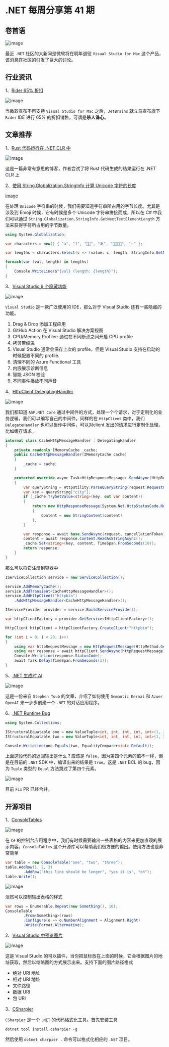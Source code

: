 # .NET 每周分享第 41 期

## 卷首语

![image](https://github.com/DotNETWeekly-io/DotNetWeekly/assets/11272110/c5b23ca3-e0d8-4552-b4a8-02f10763333e)

最近 `.NET` 社区的大新闻是微软将在明年退役 `Visual Studio for Mac` 这个产品，该消息在社区的引发了巨大的讨论。

## 行业资讯

1、[Rider 65% 折扣](https://blog.jetbrains.com/dotnet/2023/09/01/65-off-rider/)

![image](https://github.com/DotNETWeekly-io/DotNetWeekly/assets/11272110/103705ae-de2e-4378-8dba-41f4beb3422c)

当微软宣布不再支持 `Visual Studio for Mac` 之后，`JetBrains` 就立马宣布旗下 `Rider` IDE 进行 65% 的折扣销售，可谓是**杀人诛心**。


## 文章推荐

1、[Rust 代码运行在 .NET CLR 中](https://fractalfir.github.io/generated_html/rustc_codegen_clr_v0_0_1.html)

![image](https://github.com/DotNETWeekly-io/DotNetWeekly/assets/11272110/331352cb-bf8e-4faf-8536-0bbe42a67dcf)

这是一篇非常有意思的博客，作者尝试了将 Rust 代码生成的结果运行在 .NET CLR 上

2、[使用 String.Globalization.StringInfo 计算 Unicode 字符的长度](https://khalidabuhakmeh.com/measuring-unicode-string-lengths-with-csharp)

[image](https://github.com/DotNETWeekly-io/DotNetWeekly/assets/11272110/49c5fc63-029b-4a18-836e-5a67fddb21b2)

在处理 `Unicode` 字符串的时候，我们需要知道字符串所占用的字节长度。尤其是涉及到 Emoji 时候，它有时候是多个 Unicode 字符串拼接而成，所以在 C#  中我们可以通过 `String.Globalization.StringInfo.GetNextTextElementLength` 方法来获得字符所占用的字节数量。

```csharp
using System.Globalization;

var characters = new[] { "a", "1", "👩‍🚀", "あ", "👨‍👩‍👧‍👦", "✨" };

var lengths = characters.Select(c => (value: c, length: StringInfo.GetNextTextElementLength(c)));

foreach(var (val, length) in lengths)
{
    Console.WriteLine($"{val} (length: {length}");
}
```


3、[Visual Studio 9 个隐藏功能](https://blog.elmah.io/9-hidden-features-in-visual-studio-that-you-may-not-know/)

![image](https://github.com/DotNETWeekly-io/DotNetWeekly/assets/11272110/14e33986-066f-479e-ba70-7766358ebd5a)

`Visual Studio` 是一款广泛使用的 IDE，那么对于 Visual Studio 还有一些隐藏的功能。

1. Drag & Drop 添加工程应用
2. GitHub Action 在 Visual Studio 解决方案视图
3. CPU/Memory Profiler: 通过在不同断点之间开启 CPU profile
4. 拷贝带缩进
5. Visual Studio 通常会保存上次的 profile，但是 Visual Studio 支持在启动的时候配置不同的 profile. 
6. 清理不同的 Azure Functional 工具
7. 内嵌展示诊断信息
8. 智能 JSON 校验
9. 不同事件播放不同声音


4、[HttpClient DelegatingHandler](https://www.youtube.com/watch?v=goxI3rOMnmY&ab_channel=NickChapsas)

![image](https://github.com/DotNETWeekly-io/DotNetWeekly/assets/11272110/52988af4-6a9b-4867-8843-2f05d86cc426)

 我们都知道 `ASP.NET Core` 通过中间件的方式，处理一个个请求，对于定制化的业务逻辑，我们可以编写自己的中间件。同样的在 `HttpClient` 类中，我们 `DelegateHandler` 也可以当作中间件，可以对client 发出的请求进行定制化处理，比如缓存请求。

```csharp
internal class CacheHttpMessageHandler : DelegatingHandler
{
    private readonly IMemoryCache _cache;
    public CacheHttpMessageHandler(IMemoryCache cache)
    {
        _cache = cache;
    }

    protected override async Task<HttpResponseMessage> SendAsync(HttpRequestMessage request, CancellationToken cancellationToken)
    {
        var queryString = HttpUtility.ParseQueryString(request.RequestUri.Query);
        var key = queryString["city"];
        if (_cache.TryGetValue<string>(key, out var content))
        {
            return new HttpResponseMessage(System.Net.HttpStatusCode.NotModified)
            {
                Content = new StringContent(content)
            };
        }

        var response = await base.SendAsync(request, cancellationToken);
        content = await response.Content.ReadAsStringAsync();
        _cache.Set<string>(key, content, TimeSpan.FromSeconds(10));
        return response;
    }
}
```

那么可以将它注册到容器中
```csharp
IServiceCollection service = new ServiceCollection();

service.AddMemoryCache();
service.AddTransient<CacheHttpMessageHandler>();
service.AddHttpClient("httpbin")
    .AddHttpMessageHandler<CacheHttpMessageHandler>();

IServiceProvider provider = service.BuildServiceProvider();

var httpClientFactory = provider.GetService<IHttpClientFactory>();

HttpClient httpClient = httpClientFactory.CreateClient("httpbin");

for (int i = 0; i < 20; i++)
{
    using var httpRequestMessage = new HttpRequestMessage(HttpMethod.Get, "https://httpbin.org/get?city=beijing");
    using var response = await httpClient.SendAsync(httpRequestMessage);
    Console.WriteLine(response.StatusCode);
    await Task.Delay(TimeSpan.FromSeconds(1));
}
```

5、[.NET 生成时 AI ](https://devblogs.microsoft.com/dotnet/demystifying-retrieval-augmented-generation-with-dotnet/)

![image](https://github.com/DotNETWeekly-io/DotNetWeekly/assets/11272110/90781485-ccbf-4153-8c42-7e25410e7ca2)

这是一份来自 `Stephen Toub` 的文章，介绍了如何使用 `Semantic Kernal` 和 `Azuer OpenAI` 来一步步创建一个 `.NET` 的对话应用程序。

6、[.NET Runtime Bug](https://www.youtube.com/watch?v=1oR7L6kHnCI&ab_channel=NickChapsas)


```csharp
using System.Collections;

IStructuralEquatable one = new ValueTuple<int, int, int, int, int>(1, 2, 3, 4, 5);
IStructuralEquatable two = new ValueTuple<int, int, int, int, int>(1, 2, 3, 5, 5);

Console.WriteLine(one.Equals(two, EqualityComparer<int>.Default));
```

上面这段代码的返回输出是什么？应该是 `false`，因为第四个元素的值不一样，但是在目前的 `.NET` SDK 中，编译出来的结果是 `true`。这是 `.NET` BCL 的 bug，因为 `Tuple` 类型的 `Equal` 方法跳过了第四个元素。

![image](https://github.com/DotNETWeekly-io/DotNetWeekly/assets/11272110/ac8ed09f-aea6-4334-b94b-f9d8ad99a389)

目前 `Fix` PR 已经合并。


## 开源项目

1、[ConsoleTables](https://github.com/khalidabuhakmeh/ConsoleTables)

![image](https://github.com/DotNETWeekly-io/DotNetWeekly/assets/11272110/81759be7-46cc-45a1-8f84-6c2b9eead986)

在 `C#` 的控制台应用程序中，我们有时候需要输出一些表格的内容来更加直观的展示内容。`ConsoleTables` 这个开源库可以帮助我们很方便的输出。使用方法也是非常简单

```csharp
var table = new ConsoleTable("one", "two", "three");
table.AddRow(1, 2, 3)
        .AddRow("this line should be longer", "yes it is", "oh");
table.Write();
```

![image](https://github.com/DotNETWeekly-io/DotNetWeekly/assets/11272110/6d800acf-ab05-4085-8954-f2aba5becf7b)

淡然可以控制输出表格的样式

```csharp
var rows = Enumerable.Repeat(new Something(), 10);
ConsoleTable
        .From<Something>(rows)
        .Configure(o => o.NumberAlignment = Alignment.Right)
        .Write(Format.Alternative);

```

2、[Visual Studio 中预览图片](https://github.com/MadsKristensen/ImagePreview)

![image](https://github.com/DotNETWeekly-io/DotNetWeekly/assets/11272110/727cbd7a-5a17-406d-bee5-f876c102bf7a)

这是 Visual Studio 的可以插件，当你把鼠标放在上面的时候，它会根据图片的地址获取，然后以缩略图的方式展示出来。支持下面的图片路径格式

- 绝对 URI 地址
- 相对 URI 地址
- 文件路径
- 数据 URI
- 包 URI

3、[CSharpier](https://github.com/belav/csharpier)


`CSharpier` 是一个 `.NET` 的代码格式化工具。首先安装工具

```
dotnet tool install csharpier -g
```

然后使用 `dotnet charpier .` 命令可以格式化相应的 `.NET` 项目。